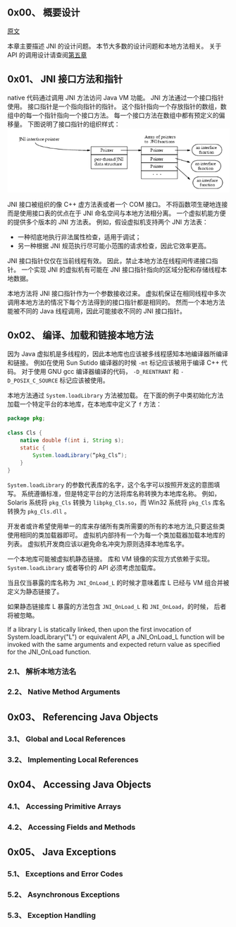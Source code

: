 ## 0x00、 概要设计
[原文](https://docs.oracle.com/javase/8/docs/technotes/guides/jni/spec/design.html)

本章主要描述 JNI 的设计问题。
本节大多数的设计问题和本地方法相关。
关于 API 的调用设计请查阅[第五章](https://docs.oracle.com/javase/8/docs/technotes/guides/jni/spec/invocation.html)

## 0x01、 JNI 接口方法和指针
native 代码通过调用 JNI 方法访问 Java VM 功能。
JNI 方法通过一个接口指针使用。
接口指针是一个指向指针的指针。
这个指针指向一个存放指针的数组，数组中的每一个指针指向一个接口方法。
每一个接口方法在数组中都有预定义的偏移量。
下图说明了接口指针的组织样式：
![2018-10-18_JNI_designa.gif](/Java_Dev/Image/2018-10-18_JNI_designa.gif)

JNI 接口被组织的像 C++ 虚方法表或者一个 COM 接口。
不将函数项生硬地连接而是使用接口表的优点在于 JNI 命名空间与本地方法相分离。
一个虚拟机能方便的提供多个版本的 JNI 方法表。
例如，假设虚拟机支持两个 JNI 方法表：
-   一种彻底地执行非法属性检查，适用于调试；
-   另一种根据 JNI 规范执行尽可能小范围的请求检查，因此它效率更高。

JNI 接口指针仅仅在当前线程有效。
因此，禁止本地方法在线程间传递接口指针。
一个实现 JNI 的虚拟机有可能在 JNI 接口指针指向的区域分配和存储线程本地数据。

本地方法将 JNI 接口指针作为一个参数接收过来。
虚拟机保证在相同线程中多次调用本地方法的情况下每个方法得到的接口指针都是相同的。
然而一个本地方法能被不同的 Java 线程调用，因此可能接收不同的 JNI 接口指针。

## 0x02、 编译、加载和链接本地方法
因为 Java 虚拟机是多线程的，因此本地库也应该被多线程感知本地编译器所编译和链接。
例如在使用 Sun Sutido 编译器的时候 `-mt` 标记应该被用于编译 C++ 代码。
对于使用 GNU gcc 编译器编译的代码， `-D_REENTRANT` 和 `-D_POSIX_C_SOURCE` 标记应该被使用。

本地方法通过 `System.loadLibrary` 方法被加载。
在下面的例子中类初始化方法加载一个特定平台的本地库，在本地库中定义了 `f` 方法：
```java
package pkg; 

class Cls {
    native double f(int i, String s);
    static {
        System.loadLibrary(“pkg_Cls”);
    }
}
```

`System.loadLibrary` 的参数代表库的名字，这个名字可以按照开发这的意图填写。
系统遵循标准，但是特定平台的方法将库名称转换为本地库名称。
例如，Solaris 系统将 `pkg_Cls` 转换为 `libpkg_Cls.so`，而 Win32 系统将 `pkg_Cls` 库名转换为 `pkg_Cls.dll` 。

开发者或许希望使用单一的库来存储所有类所需要的所有的本地方法,只要这些类使用相同的类加载器即可。
虚拟机内部持有一个为每一个类加载器加载本地库的列表。
虚拟机开发商应该以避免命名冲突为原则选择本地库名字。

一个本地库可能被虚拟机静态链接。
库和 VM 镜像的实现方式依赖于实现。
`System.loadLibrary` 或者等价的 API 必须考虑加载库。

当且仅当暴露的库名称为 `JNI_OnLoad_L` 的时候才意味着库 L 已经与 VM 组合并被定义为静态链接了。

如果静态链接库 L 暴露的方法包含 `JNI_OnLoad_L` 和 `JNI_OnLoad`，的时候， 后者将被忽略。

If a library L is statically linked, then upon the first invocation of System.loadLibrary("L") or equivalent API, a JNI_OnLoad_L function will be invoked with the same arguments and expected return value as specified for the JNI_OnLoad function.

### 2.1、 解析本地方法名
### 2.2、 Native Method Arguments
## 0x03、 Referencing Java Objects
### 3.1、 Global and Local References
### 3.2、 Implementing Local References
## 0x04、 Accessing Java Objects
### 4.1、 Accessing Primitive Arrays
### 4.2、 Accessing Fields and Methods
## 0x05、 Java Exceptions
### 5.1、 Exceptions and Error Codes
### 5.2、 Asynchronous Exceptions
### 5.3、 Exception Handling
